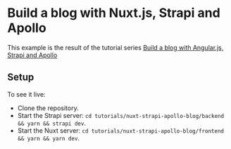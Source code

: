 # Build a blog with Nuxt.js, Strapi and Apollo

This example is the result of the tutorial series [Build a blog with Angular.js, Strapi and Apollo
](https://strapi.io/blog/build-a-blog-using-nuxt-strapi-and-apollo/)

## Setup

To see it live:

- Clone the repository.
- Start the Strapi server: `cd tutorials/nuxt-strapi-apollo-blog/backend && yarn && strapi dev`.
- Start the Nuxt server: `cd tutorials/nuxt-strapi-apollo-blog/frontend && yarn && yarn dev`.
